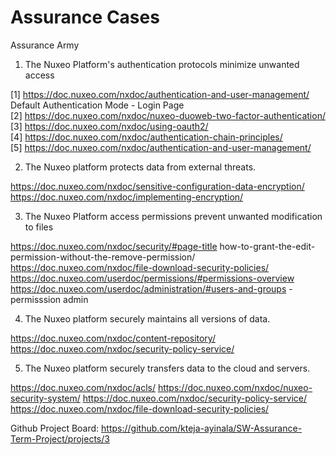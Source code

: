 # Assurance Cases

Assurance Army

1. The Nuxeo Platform's authentication protocols minimize unwanted access

[1] https://doc.nuxeo.com/nxdoc/authentication-and-user-management/ Default Authentication Mode - Login Page<br>
[2] https://doc.nuxeo.com/nxdoc/nuxeo-duoweb-two-factor-authentication/ <br>
[3] https://doc.nuxeo.com/nxdoc/using-oauth2/ <br>
[4] https://doc.nuxeo.com/nxdoc/authentication-chain-principles/ <br>
[5] https://doc.nuxeo.com/nxdoc/authentication-and-user-management/ <br>

2. The Nuxeo platform protects data from external threats.

https://doc.nuxeo.com/nxdoc/sensitive-configuration-data-encryption/
https://doc.nuxeo.com/nxdoc/implementing-encryption/

3. The Nuxeo Platform access permissions prevent unwanted modification to files

https://doc.nuxeo.com/nxdoc/security/#page-title
how-to-grant-the-edit-permission-without-the-remove-permission/
https://doc.nuxeo.com/nxdoc/file-download-security-policies/
https://doc.nuxeo.com/userdoc/permissions/#permissions-overview
https://doc.nuxeo.com/userdoc/administration/#users-and-groups - permisssion admin

4. The Nuxeo platform securely maintains all versions of data.


https://doc.nuxeo.com/nxdoc/content-repository/
https://doc.nuxeo.com/nxdoc/security-policy-service/

5. The Nuxeo platform securely transfers data to the cloud and servers.

https://doc.nuxeo.com/nxdoc/acls/
https://doc.nuxeo.com/nxdoc/nuxeo-security-system/
https://doc.nuxeo.com/nxdoc/security-policy-service/
https://doc.nuxeo.com/nxdoc/file-download-security-policies/


Github Project Board: https://github.com/kteja-ayinala/SW-Assurance-Term-Project/projects/3
